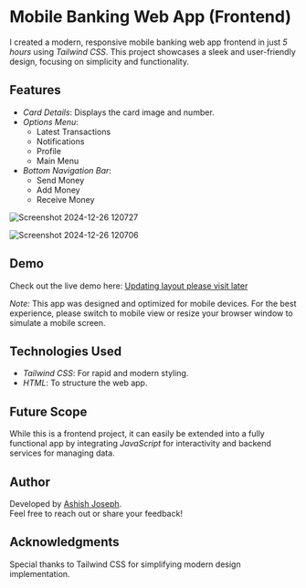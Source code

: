 # Mobile Banking Web App (Frontend)

I created a modern, responsive mobile banking web app frontend in just *5 hours* using *Tailwind CSS*. This project showcases a sleek and user-friendly design, focusing on simplicity and functionality.

## Features
- *Card Details*: Displays the card image and number.
- *Options Menu*:
  - Latest Transactions
  - Notifications
  - Profile
  - Main Menu
- *Bottom Navigation Bar*:
  - Send Money
  - Add Money
  - Receive Money


 
![Screenshot 2024-12-26 120727](https://github.com/user-attachments/assets/31aadfc8-33e3-4df8-8d68-2e1e82a5018b)

![Screenshot 2024-12-26 120706](https://github.com/user-attachments/assets/939dee99-3317-423e-9dab-50158de8f02b)


## Demo
Check out the live demo here: [Updating layout please visit later](https://axhjoseph.github.io/Banking-app-frontend/)

*Note:* This app was designed and optimized for mobile devices. For the best experience, please switch to mobile view or resize your browser window to simulate a mobile screen.

## Technologies Used
- *Tailwind CSS*: For rapid and modern styling.
- *HTML*: To structure the web app.

## Future Scope
While this is a frontend project, it can easily be extended into a fully functional app by integrating *JavaScript* for interactivity and backend services for managing data.

## Author
Developed by [Ashish Joseph](https://github.com/axhjoseph).  
Feel free to reach out or share your feedback!

## Acknowledgments
Special thanks to Tailwind CSS for simplifying modern design implementation.

